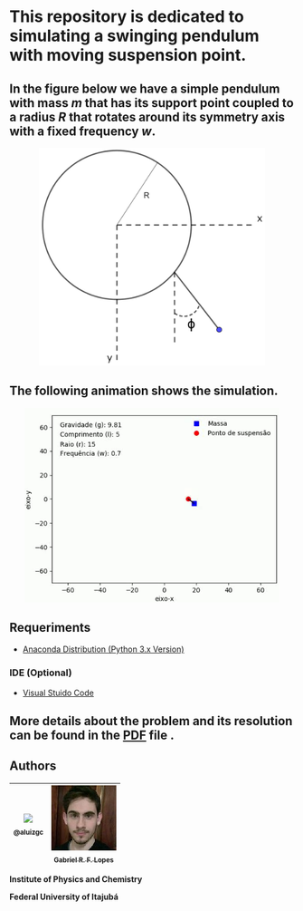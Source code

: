 # This repository is dedicated to simulating a swinging pendulum with moving suspension point.
## In the figure below we have a simple pendulum with mass *m* that has its support point coupled to a radius *R* that rotates around its symmetry axis with a fixed frequency *w*.
<p align="center">
  <a href="https://github.com/aluizgc/proj-classica2">
    <img src="./probclassica2.jpg" width="400">
  </a>
</p>

## The following animation shows the simulation.

<p align="center">
  <a href="https://github.com/aluizgc/proj-classica2">
    <img src="./gifsimulacao.gif" width="450">
  </a>
</p>

## Requeriments

- [Anaconda Distribution (Python 3.x Version)](https://www.anaconda.com/distribution/)

### IDE (Optional)
- [Visual Stuido Code](https://code.visualstudio.com/)

## More details about the problem and its resolution can be found in the [PDF](https://github.com/aluizgc/complex-pendulum/blob/master/Pendulo%20oscilando%20com%20ponto%20de%20suspens%C3%A3o%20em%20movimento.pdf) file .


## Authors

| [<img src="https://avatars3.githubusercontent.com/u/50808997?s=115"><br><sub>@aluizgc</sub>](https://github.com/aluizgc) | [<img src="./avatargabriel.jpg"><br><sub>Gabriel R. F. Lopes</sub>](https://github.com/aluizgc/proj-classica2) |
| :---: | :---: |

****Institute of Physics and Chemistry****

****Federal University of Itajubá****
